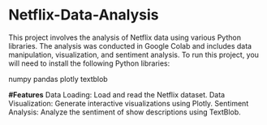 # Netflix-Data-Analysis
This project involves the analysis of Netflix data using various Python libraries. The analysis was conducted in Google Colab and includes data manipulation, visualization, and sentiment analysis.
To run this project, you will need to install the following Python libraries:

numpy
pandas
plotly
textblob

**#Features**
Data Loading: Load and read the Netflix dataset.
Data Visualization: Generate interactive visualizations using Plotly.
Sentiment Analysis: Analyze the sentiment of show descriptions using TextBlob.
